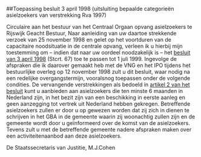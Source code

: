 <meta http-equiv='Content-Type' content='text/html; charset=utf-8' />

##Toepassing besluit 3 april 1998 (uitsluiting bepaalde categorieën asielzoekers van verstrekking Rva 1997)

Circulaire aan het bestuur van het Centraal Orgaan opvang asielzoekers te Rijswijk     Geacht Bestuur, Naar aanleiding van uw daartoe strekkende verzoek van 25 november 1998 en gelet op het voortduren van de capacitaire noodsituatie in de centrale opvang, verleen ik u hierbij mijn toestemming om – indien dat naar uw oordeel noodzakelijk is – het [besluit van 3 april 1998](../../../../../../../../../../../ministeriele-regeling/toekenning/bevoegdheid/aan/coa/tot/uitsluiting/bepaalde/categorieën/etc/BWBR0009535/README.md) (Stcrt. 67) toe te passen tot 1 juli 1999. Ingevolge de afspraken die ik daarover gemaakt heb met de VNG en het IPO tijdens het bestuurlijke overleg op 12 november 1998 zult u dit besluit, waar nodig na een redelijke overgangstermijn, vooralsnog toepassen onder de volgende condities. De vervangende verstrekkingen als bedoeld in [artikel 2 van het besluit](../../../../../../../../../../../ministeriele-regeling/toekenning/bevoegdheid/aan/coa/tot/uitsluiting/bepaalde/categorieën/etc/BWBR0009535/README.md) kunt u aanbieden aan asielzoekers die ten minste 6 maanden in Nederland zijn, in het bezit zijn van een beschikking in eerste aanleg en geen aanzegging tot vertrek uit Nederland hebben gekregen. Betreffende asielzoekers zullen er door u op gewezen worden dat zij zich in dienen te schrijven in het GBA in de gemeente waarin zij woonachtig zullen zijn en de gemeente wordt door u geïnformeerd over de komst van de asielzoekers. Tevens zult u met de betreffende gemeente nadere afspraken maken over een activiteitenaanbod aan deze asielzoekers.     

De 
Staatssecretaris van Justitie, 
M.J.Cohen    
